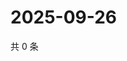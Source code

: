 # 2025-09-26

共 0 条

<!-- BEGIN ZHIHUVIDEO -->
<!-- 最后更新时间 Fri Sep 26 2025 18:11:39 GMT+0800 (China Standard Time) -->

<!-- END ZHIHUVIDEO -->
